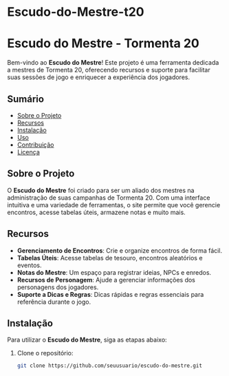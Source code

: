 # Escudo-do-Mestre-t20

# Escudo do Mestre - Tormenta 20

Bem-vindo ao **Escudo do Mestre**! Este projeto é uma ferramenta dedicada a mestres de Tormenta 20, oferecendo recursos e suporte para facilitar suas sessões de jogo e enriquecer a experiência dos jogadores.

## Sumário

- [Sobre o Projeto](#sobre-o-projeto)
- [Recursos](#recursos)
- [Instalação](#instalação)
- [Uso](#uso)
- [Contribuição](#contribuição)
- [Licença](#licença)

## Sobre o Projeto

O **Escudo do Mestre** foi criado para ser um aliado dos mestres na administração de suas campanhas de Tormenta 20. Com uma interface intuitiva e uma variedade de ferramentas, o site permite que você gerencie encontros, acesse tabelas úteis, armazene notas e muito mais.

## Recursos

- **Gerenciamento de Encontros**: Crie e organize encontros de forma fácil.
- **Tabelas Úteis**: Acesse tabelas de tesouro, encontros aleatórios e eventos.
- **Notas do Mestre**: Um espaço para registrar ideias, NPCs e enredos.
- **Recursos de Personagem**: Ajude a gerenciar informações dos personagens dos jogadores.
- **Suporte a Dicas e Regras**: Dicas rápidas e regras essenciais para referência durante o jogo.

## Instalação

Para utilizar o **Escudo do Mestre**, siga as etapas abaixo:

1. Clone o repositório:
   ```bash
   git clone https://github.com/seuusuario/escudo-do-mestre.git
